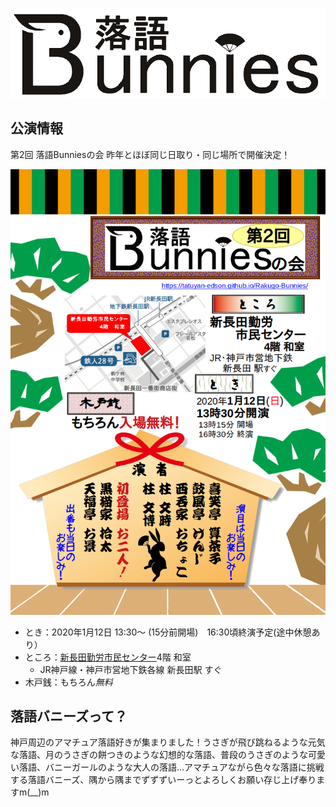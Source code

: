 ![落語バニーズ](./img/Logo.png "落語バニーズ")

## 公演情報

第2回 落語Bunniesの会 昨年とほぼ同じ日取り・同じ場所で開催決定！

![第2回落語Bunniesの会](./img/Chirashi/Second.png "第2回落語Bunniesの会")

* とき：2020年1月12日 13:30〜 (15分前開場)　16:30頃終演予定(途中休憩あり）
* ところ：[新長田勤労市民センター](https://www.kobe-kinrou.jp/shisetsu/shinnagata/)4階 和室
  * JR神戸線・神戸市営地下鉄各線 新長田駅 すぐ
* 木戸銭：もちろん*無料*


## 落語バニーズって？

神戸周辺のアマチュア落語好きが集まりました！うさぎが飛び跳ねるような元気な落語、月のうさぎの餅つきのような幻想的な落語、普段のうさぎのような可愛い落語、バニーガールのような大人の落語…アマチュアながら色々な落語に挑戦する落語バニーズ、隅から隅までずずずいーっとよろしくお願い存じ上げ奉りますm(__)m

